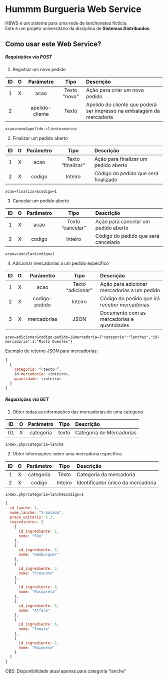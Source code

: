 Hummm Burgueria Web Service
=======================

HBWS é um sistema para uma rede de lanchonetes fictícia.  
Este é um projeto universitário da disciplina de **Sistemas Distribuídos**.

Como usar este Web Service?
------------

##### Requisições via POST

1. Registrar um novo pedido

ID | O | Parâmetro | Tipo | Descrição
:---: | :---: | :---: | :---: | :---
1 | X | acao | Texto "novo" | Ação para criar um novo pedido
2 |  | apelido-cliente | Texto | Apelido do cliente que poderá ser impresso na embalagem da mercadoria

```
acao=novo&apelido-cliente=marcos
```

2. Finalizar um pedido aberto

ID | O | Parâmetro | Tipo | Descrição
:---: | :---: | :---: | :---: | :---
1 | X | acao | Texto “finalizar” | Ação para finalizar um pedido aberto
2 | X | codigo | Inteiro | Código do pedido que será finalizado 

```
acao=finalizar&codigo=1
```

3. Cancelar um pedido aberto

ID | O | Parâmetro | Tipo | Descrição
:---: | :---: | :---: | :---: | :---
1 | X | acao | Texto “cancelar” | Ação para cancelar um pedido aberto
2 | X | codigo | Inteiro | Código do pedido que será cancelado

```
acao=cancelar&codigo=1
```

4. Adicionar mercadorias a um pedido específico

ID | O | Parâmetro | Tipo | Descrição
:---: | :---: | :---: | :---: | :---
1 | X | acao | Texto “adicionar” | Ação para adicionar mercadorias a um pedido
2 | X | codigo-pedido | Inteiro | Código do pedido que irá receber mercadorias 
3 | X | mercadorias | JSON | Documento com as mercadorias e quantidades

```
acao=adicionar&codigo-pedido=1&mercadoria={"categoria":"lanches","id-mercadoria":1:"Misto Quentes"}
```

Exemplo de retorno JSON para mercadorias:
```javascript
{
  {
    categoria: “<texto>”,
    id-mercadoria: <inteiro>,
    quantidade: <inteiro>
  }
}
```

##### Requisições via GET

1. Obter todas as informações das mercadorias de uma categoria

ID | O | Parâmetro | Tipo | Descrição
:---: | :---: | :---: | :---: | :---
01 | X | categoria | texto |	Categoria de Mercadorias

```
index.php?categoria=lanche
```

2. Obter informações sobre uma mercadoria específica

ID | O | Parâmetro | Tipo | Descrição
:---: | :---: | :---: | :---: | :---
1 | X | categoria | Texto | Categoria da mercadoria
2 | X | codigo | Inteiro | Identificador único da mercadoria

```
index.php?categoria=lanche&codigo=1
```

```javascript
{
  id_lanche: 1,
  nome_lanche: "X-Salada",
  preco_unitario: 5.3,
  ingredientes: [
    {
      id_ingrediente: 1,
      nome: "Pão"
    },
    {
      id_ingrediente: 2,
      nome: "Hamburguer"
    },
    {
      id_ingrediente: 3,
      nome: "Presunto"
    },
    {
      id_ingrediente: 4,
      nome: "Mussarela"
    },
    {
      id_ingrediente: 5,
      nome: "Alface"
    },
    {
      id_ingrediente: 6,
      nome: "Tomate"
    },
    {
      id_ingrediente: 7,
      nome: "Maionese"
    }
  ]
}
```

OBS: Disponibilidade atual apenas para categoria “lanche”
